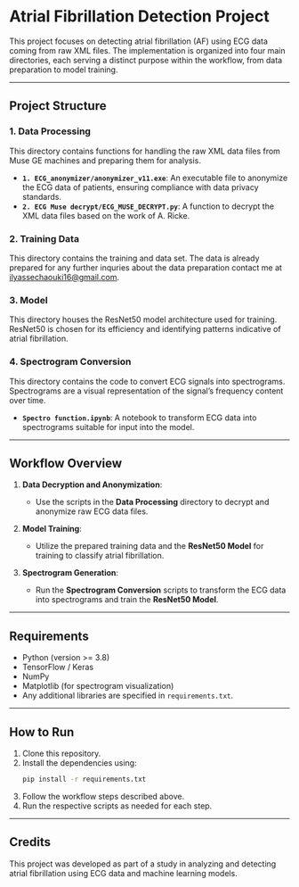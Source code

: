 # Atrial Fibrillation Detection Project

This project focuses on detecting atrial fibrillation (AF) using ECG data coming from raw XML files. The implementation is organized into four main directories, each serving a distinct purpose within the workflow, from data preparation to model training.

---

## Project Structure

### 1. **Data Processing**
This directory contains functions for handling the raw XML data files from Muse GE machines and preparing them for analysis.
- **`1. ECG_anonymizer/anonymizer_v11.exe`**: An executable file to anonymize the ECG data of patients, ensuring compliance with data privacy standards.
- **`2. ECG Muse decrypt/ECG_MUSE_DECRYPT.py`**: A function to decrypt the XML data files based on the work of A. Ricke.


### 2. **Training Data**
This directory contains the training and data set. The data is already prepared for any further inquries about the data preparation contact me at ilyassechaouki16@gmail.com.

### 3. **Model**
This directory houses the ResNet50 model architecture used for training. ResNet50 is chosen for its efficiency and identifying patterns indicative of atrial fibrillation.

### 4. **Spectrogram Conversion**
This directory contains the code to convert ECG signals into spectrograms. Spectrograms are a visual representation of the signal’s frequency content over time.

- **`Spectro function.ipynb`**: A notebook to transform ECG data into spectrograms suitable for input into the model.

---

## Workflow Overview
1. **Data Decryption and Anonymization**:
   - Use the scripts in the **Data Processing** directory to decrypt and anonymize raw ECG data files.

2. **Model Training**:
   - Utilize the prepared training data and the **ResNet50 Model** for training to classify atrial fibrillation.

3. **Spectrogram Generation**:
   - Run the **Spectrogram Conversion** scripts to transform the ECG data into spectrograms and train the **ResNet50 Model**.

---

## Requirements
- Python (version >= 3.8)
- TensorFlow / Keras
- NumPy
- Matplotlib (for spectrogram visualization)
- Any additional libraries are specified in `requirements.txt`.

---

## How to Run
1. Clone this repository.
2. Install the dependencies using:
   ```bash
   pip install -r requirements.txt
   ```
3. Follow the workflow steps described above.
4. Run the respective scripts as needed for each step.

---

## Credits
This project was developed as part of a study in analyzing and detecting atrial fibrillation using ECG data and machine learning models.
